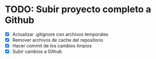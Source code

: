 # TODO: Subir proyecto completo a Github

- [x] Actualizar .gitignore con archivos temporales
- [x] Remover archivos de cache del repositorio
- [x] Hacer commit de los cambios limpios
- [x] Subir cambios a Github
